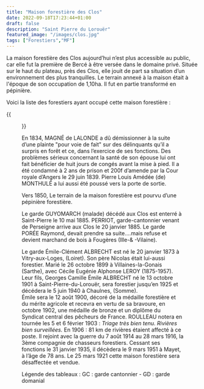 ```yaml
---
title: "Maison forestière des Clos"
date: 2022-09-18T17:23:44+01:00
draft: false
description: "Saint Pierre du Lorouër"
featured_image: "/images/clos.jpg"
tags: ["Forestiers","MF"]
---
```


La maison forestière des Clos aujourd’hui n’est plus accessible au public,
car elle fut la première de Bercé à être versée dans le domaine privé. 
Située sur le haut du plateau, près des Clos, elle jouit de part sa situation
d’un environnement des plus tranquilles. Le terrain annexé à la maison était 
à l'époque de son occupation de 1,10ha. Il fut en partie transformé en pépinière.

Voici la liste des forestiers ayant occupé cette maison forestière :

{{<figure src="/images/articles/clos.jpg" title="Forestiers des Clos ">}}

En 1834, MAGNÉ de LALONDE a dû démissionner à la suite d’une plainte "pour voie de fait" 
sur des délinquants qu’il a surpris en forêt et ce, dans l’exercice de ses fonctions. 
Des problèmes sérieux concernant la santé de son épouse lui ont fait bénéficier de 
huit jours de congés avant la mise à pied. Il a été condamné à 2 ans de prison 
et 200f d’amende par la Cour royale d’Angers le 29 juin 1839. 
Pierre Louis Amédée (de) MONTHULÉ a lui aussi été poussé vers la porte de sortie.

Vers 1850, Le terrain de la maison forestière est pourvu d’une pépinière forestière.

Le garde GUYOMARCH (malade) décédé aux Clos est enterré à Saint-Pierre le 10 mai 1885.
PERRIOT, garde-cantonnier venant de Perseigne arrive aux Clos le 20 janvier 1885.
Le garde PORÉE Raymond, devait prendre sa suite….mais refuse et devient marchand de bois à Fougères (Ille-& -Vilaine). 

Le garde Émile-Clément ALBRECHT est né le 20 janvier 1873 à Vitry-aux-Loges, (Loiret). 
Son père Nicolas était lui-aussi forestier.
Marié le 26 octobre 1899 à Villaines-la-Gonais (Sarthe), avec Cécile Eugénie Alphonse LEROY (1875-1957). 
Leur fils, Georges Camille Émile ALBRECHT né le 13 octobre 1901 à Saint-Pierre-du-Lorouër, 
sera forestier jusqu’en 1925 et décédera le 5 juin 1940 à Chaulnes, (Somme).  
Émile sera le 12 août 1900, décoré de la médaille forestière et du mérite agricole et
recevra en vertu de sa bravoure, en octobre 1902, une médaille de bronze et 
un diplôme du Syndicat central des pêcheurs de France. 
ROULLEAU notera en tournée les 5 et 6 février 1903 : 
*Triage très bien tenu. Rivières bien surveillées.*
En 1906 : 81 km de rivières étaient affecté à ce poste.
Il rejoint avec la guerre du 7 août 1914 au 28 mars 1916, la 3ème compagnie de chasseurs forestiers. 
Cessant ses fonctions le 31 janvier 1935, il décèdera le 9 mars 1951 à Mayet, à l’âge de 78 ans.
Le 25 mars 1921 cette maison forestière sera désaffectée et vendue. 

   Légende des tableaux : GC : garde cantonnier - GD : garde domanial 
